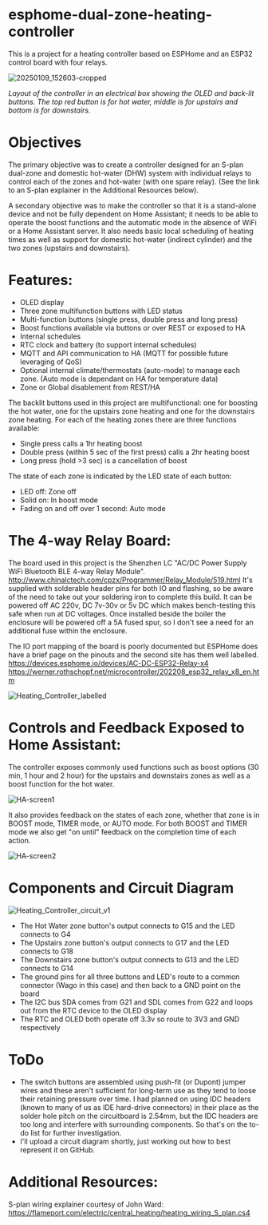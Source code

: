 # esphome-dual-zone-heating-controller

This is a project for a heating controller based on ESPHome and an ESP32 control board with four relays. 

![20250109_152603-cropped](https://github.com/user-attachments/assets/7383f497-5f0b-4594-a1be-1189d921672c)

*Layout of the controller in an electrical box showing the OLED and back-lit buttons. The top red button is for hot water, middle is for upstairs and bottom is for downstairs.*

# Objectives
The primary objective was to create a controller designed for an S-plan dual-zone and domestic hot-water (DHW) system with individual relays to control each of the zones and hot-water (with one spare relay). (See the link to an S-plan explainer in the Additional Resources below).

A secondary objective was to make the controller so that it is a stand-alone device and not be fully dependent on Home Assistant; it needs to be able to operate the boost functions and the automatic mode in the absence of WiFi or a Home Assistant server. It also needs basic local scheduling of heating times as well as support for domestic hot-water (indirect cylinder) and the two zones (upstairs and downstairs).

# Features:
 - OLED display
 - Three zone multifunction buttons with LED status
 - Multi-function buttons (single press, double press and long press)
 - Boost functions available via buttons or over REST or exposed to HA
 - Internal schedules
 - RTC clock and battery (to support internal schedules)
 - MQTT and API communication to HA (MQTT for possible future leveraging of QoS)
 - Optional internal climate/thermostats (auto-mode) to manage each zone. (Auto mode is dependant on HA for temperature data)
 - Zone or Global disablement from REST/HA

The backlit buttons used in this project are multifunctional: one for boosting the hot water, one for the upstairs zone heating and one for the downstairs zone heating. 
For each of the heating zones there are three functions available:
  - Single press calls a 1hr heating boost
  - Double press (within 5 sec of the first press) calls a 2hr heating boost
  - Long press (hold >3 sec) is a cancellation of boost

The state of each zone is indicated by the LED state of each button:
  - LED off: Zone off
  - Solid on: In boost mode
  - Fading on and off over 1 second: Auto mode

# The 4-way Relay Board:
The board used in this project is the Shenzhen LC "AC/DC Power Supply WiFi Bluetooth BLE 4-way Relay Module". 
http://www.chinalctech.com/cpzx/Programmer/Relay_Module/519.html
It's supplied with solderable header pins for both IO and flashing, so be aware of the need to take out your soldering iron to complete this build. 
It can be powered off AC 220v, DC 7v-30v or 5v DC which makes bench-testing this safe when run at DC voltages. Once installed beside the boiler the enclosure will be powered off a 5A fused spur, so I don't see a need for an additional fuse within the enclosure. 

The IO port mapping of the board is poorly documented but ESPHome does have a brief page on the pinouts and the second site has them well labelled.
https://devices.esphome.io/devices/AC-DC-ESP32-Relay-x4
https://werner.rothschopf.net/microcontroller/202208_esp32_relay_x8_en.htm

![Heating_Controller_labelled](https://github.com/user-attachments/assets/35c3ca37-1f9e-4d52-b6dd-7448ca5dcd5b)

# Controls and Feedback Exposed to Home Assistant:
The controller exposes commonly used functions such as boost options (30 min, 1 hour and 2 hour) for the upstairs and downstairs zones as well as a boost function for the hot water. 

![HA-screen1](https://github.com/user-attachments/assets/5cb6633a-0480-4367-ad9f-962a77ada3b8)

It also provides feedback on the states of each zone, whether that zone is in BOOST mode, TIMER mode, or AUTO mode. For both BOOST and TIMER mode we also get "on until" feedback on the completion time of each action. 

![HA-screen2](https://github.com/user-attachments/assets/ca0305a7-b6b1-44fe-8c40-a8bba1dfc599)

# Components and Circuit Diagram
![Heating_Controller_circuit_v1](https://github.com/user-attachments/assets/a485f4a2-36a9-475e-9d2a-33aabe2441d9)

 - The Hot Water zone button's output connects to G15 and the LED connects to G4
 - The Upstairs zone button's output connects to G17 and the LED connects to G18
 - The Downstairs zone button's output connects to G13 and the LED connects to G14
 - The ground pins for all three buttons and LED's route to a common connector (Wago in this case) and then back to a GND point on the board
 - The I2C bus SDA comes from G21 and SDL comes from G22 and loops out from the RTC device to the OLED display
 - The RTC and OLED both operate off 3.3v so route to 3V3 and GND respectively

# ToDo
 - The switch buttons are assembled using push-fit (or Dupont) jumper wires and these aren't sufficient for long-term use as they tend to loose their retaining pressure over time. I had planned on using IDC headers (known to many of us as IDE hard-drive connectors) in their place as the solder hole pitch on the circuitboard is 2.54mm, but the IDC headers are too long and interfere with surrounding components. So that's on the to-do list for further investigation.
 - I'll upload a circuit diagram shortly, just working out how to best represent it on GitHub.

# Additional Resources:
S-plan wiring explainer courtesy of John Ward: https://flameport.com/electric/central_heating/heating_wiring_S_plan.cs4
